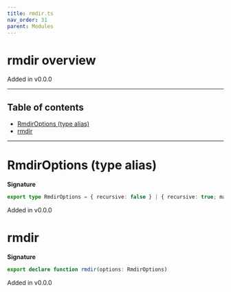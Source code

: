 ```yaml
---
title: rmdir.ts
nav_order: 31
parent: Modules
---
```


# rmdir overview

Added in v0.0.0

---

<h2 class="text-delta">Table of contents</h2>

- [RmdirOptions (type alias)](#rmdiroptions-type-alias)
- [rmdir](#rmdir)

---

# RmdirOptions (type alias)

**Signature**

```ts
export type RmdirOptions = { recursive: false } | { recursive: true; maxRetries?: number; retryDelay?: number }
```

Added in v0.0.0

# rmdir

**Signature**

```ts
export declare function rmdir(options: RmdirOptions)
```

Added in v0.0.0
